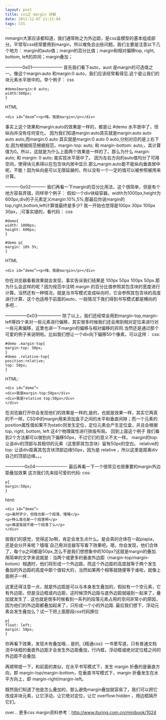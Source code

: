 ```yaml
---
layout: post
title: css之 margin 详解
date: 2013-12-07 11:21:04
tags: CSS
---
```


mmargin大家应该都知道，我们通常称之为外边距，是css盒模型的基本组成部分。平常写css经常要用到margin，所以难免会出些问题。我们主要是注意以下几个地方：
margin的auto值；margin的百分比值；margin和相对偏移top, right, bottom, left的异同；margin叠加；

————0x01———————
首先我们看下auto，auot 是margin的可选值之一。像这个margin:auto 和margin:0 auto，我们应该经常看得见.这个是让我们的块元素水平居中的。举个例子：
css
```
#demo{margin:0 auto;
width:500px;
}
```
HTML
```
<div id=”deom”><p>嗨，我是margin</p></div>
```

事实上这个效果和margin:auto的效果是一样的，都是让 #demo 水平居中了，但纵向并没有任何变化。
因为我们知道margin:auto其实就是margin:auto auto auto auto,而margin:0 auto 其实就是margin:0 auto 0 auto,分别对应的是上右下左.因为根据规范根据规范，margin-top: auto; 和 margin-bottom: auto;，其计算值为0。所以，这就是为什么上面两个效果是一样的了。那么为什么 margin: auto; 和 margin: 0 auto; 能实现水平居中了。
因为左右方向的auto值均分了可用空间，使得块元素得以在包含块内居中显示.那么margin:auto能不能纵向垂直居中呢，不能！因为纵向是可以无限延展的，所以没有一个一定的值可以被参照被用来计算。

———-0x02———–
我们再看一下margin的百分比用法，这个很简单，但是有个地方容易弄错，同样举个例子：
假如一个div块级容器，width为1000px,height为600px,div的子元素定义margin:10%,5%;那最后你说margin的top,right,bottom,left计算值最终是多少? 我一开始也觉得是100px 30px 100px 30px，;可事实错的，看代码：
css
```
#demo{
width: 1000px;
height: 600px;
}

#demo p{
margin: 10% 5%;
}
```
HTML

```
<div id=”demo”><p>嗨，我是margin</p></div>
```

你在浏览器看看效果就会发现，事实告诉我们结果是 100px 50px 100px 50px.那为什么会这样的呢？因为规范中注明 margin 的百分比值参照其包含块的宽度进行计算。当然还有一种情况，就是当书写模式变成纵向时，它会参照其包含块的高度进行计算，这个也适用于前面的auto，一般情况下我们得到书写模式都是横向的多吧…

—————0x03—————–
除了以上，我们还经常会用到margin-top,margin-left等四个来对一些元素进行偏移，其实很多时候我们还会用到相对定位来进行对一些元素偏移，这里也讲一下margin的偏移与相对偏移的异同.当然还是通过那个可爱的例子来说明啦。比如我们想让一个div向下偏移50个像素，可以这样：
css:
```
#demo .margin-top{
margin-top: 50px;
}
#demo .relative-top{
position:relative;
top: 50px;
}
```
HTML:
```
<div id=”demo”>
<div>我是margin-top:50px</div>
<div>我是relative top:50px</div>
</div>
```
在浏览器打开你会发现他们的效果是一样的,是的，也就是效果一样，其实它两真的不一样。CSS中的margin用来添加盒子之间的水平和垂直间隙；而一个元素的position属性值如果不为static则发生定位，定位元素会产生定位盒，并且会根据 top, right, bottom, left 这4个物理属性进行排版布局。
回到上面这个例子
我们看到2个方法都可以做到向下偏移50px，不过它们的意义不太一样。
margin的top: 让该div的顶部与其相邻的元素（这里即其包含块）留有50px的空白。
relative的top: 让该div距离其包含块顶部边缘50px，因为是 relative ，所以这里是距离div自己的顶部边缘。。。

————–0x04———————-
最后再看一下一个很常见也很重要的margin外边距叠加效果
这次我们先来段可爱的代码:
css:
```
p{
margin:50px;
}
```
html:
```
<div id=”demo”>
<p>虽然字少，但我也是一个段落，嘻嘻</p>
<p>特么我也是一个段落啊</p>
<p>难道我就不是一个段落了么</p>
</div>
```
按我们的感觉，觉得这3p啊，肯定会发生点什么。是会真的合体在一起piapia，还是会分开来呢？嘻嘻`自己用浏览器写写看下效果吧。嗯，你会发现，他们合体了，每个p之间都是50px,怎么不是我们想想象中的100px?这就是margin的叠加.
用简单的文字来说就是：当两个或更多的垂直外边距（margin-top/margin-botom）相遇时，他们将形成一个外边距，而这个外边距的高度就等于两个发生叠加的外边距的高度中那个值较大的，当然如果两个相等就随便等于谁啦，就像上面例子一样..

这里还得注意一点，就是外边距是可以与本身发生叠加的，假如有一个空元素，它有外边距，但是没边框或内边距，这时候顶外边距与底外边距就碰到一起来了，叠加就发生了..
这也就是很多时候看到一系列的段落元素占用的空间非常小的原因，因为他们的外边距都叠加起来了，只形成一个小的外边距.
最后我们想下，浮动元素会发生叠加么？试一下把上面那段css代码换位
```
p{
float: left;
margin: 50px;
}
```

你再看下效果，发现木有叠加哦…
是的,《精通css》一书里写道，只有普通文档流中块框的垂直外边距才会发生外边距叠加，行内框，浮动框或绝对定位框之间的外边距不会叠加.

再顺带提一下，和前面的类似，在水平书写模式下，发生 margin 折叠的是垂直方向，即 margin-top/margin-bottom，在垂直书写模式下，margin 折叠发生在水平方向上，即 margin-right/margin-left。

既然我们知道了他是怎么叠加的，那么避免margin叠加就容易了，我们可以把它改成非块元素，让它浮动，让它绝对定位，让它 overflow:hidden ，用边框隔开它们。

over…
更多css margin资料参考：http://www.ituring.com.cn/minibook/1024




